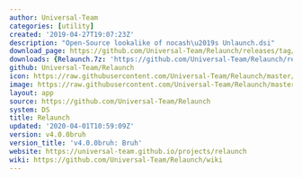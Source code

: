 ```yaml
---
author: Universal-Team
categories: [utility]
created: '2019-04-27T19:07:23Z'
description: "Open-Source lookalike of nocash\u2019s Unlaunch.dsi"
download_page: https://github.com/Universal-Team/Relaunch/releases/tag/v4.0.0bruh
downloads: {Relaunch.7z: 'https://github.com/Universal-Team/Relaunch/releases/download/v4.0.0bruh/Relaunch.7z'}
github: Universal-Team/Relaunch
icon: https://raw.githubusercontent.com/Universal-Team/Relaunch/master/main/icon.bmp
image: https://raw.githubusercontent.com/Universal-Team/Relaunch/master/logo.png
layout: app
source: https://github.com/Universal-Team/Relaunch
system: DS
title: Relaunch
updated: '2020-04-01T10:59:09Z'
version: v4.0.0bruh
version_title: 'v4.0.0bruh: Bruh'
website: https://universal-team.github.io/projects/relaunch
wiki: https://github.com/Universal-Team/Relaunch/wiki
---
```

